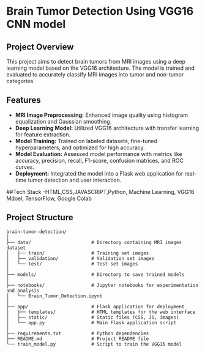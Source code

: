 
# Brain Tumor Detection Using VGG16 CNN model

## Project Overview
This project aims to detect brain tumors from MRI images using a deep learning model based on the VGG16 architecture. The model is trained and evaluated to accurately classify MRI images into tumor and non-tumor categories.

## Features
- **MRI Image Preprocessing:** Enhanced image quality using histogram equalization and Gaussian smoothing.
- **Deep Learning Model:** Utilized VGG16 architecture with transfer learning for feature extraction.
- **Model Training:** Trained on labeled datasets, fine-tuned hyperparameters, and optimized for high accuracy.
- **Model Evaluation:** Assessed model performance with metrics like accuracy, precision, recall, F1-score, confusion matrices, and ROC curves.
- **Deployment:** Integrated the model into a Flask web application for real-time tumor detection and user interaction.

##Tech Stack
-HTML,CSS,JAVASCRIPT,Python, Machine Learning, VGG16 Mdoel, TensorFlow, Google Colab

## Project Structure
```
brain-tumor-detection/
│
├── data/                      # Directory containing MRI images dataset
│   ├── train/                 # Training set images
│   ├── validation/            # Validation set images
│   └── test/                  # Test set images
│
├── models/                    # Directory to save trained models
│
├── notebooks/                 # Jupyter notebooks for experimentation and analysis
│   └── Brain_Tumor_Detection.ipynb
│
├── app/                       # Flask application for deployment
│   ├── templates/             # HTML templates for the web interface
│   ├── static/                # Static files (CSS, JS, images)
│   └── app.py                 # Main Flask application script
│
├── requirements.txt           # Python dependencies
├── README.md                  # Project README file
└── train_model.py             # Script to train the VGG16 model
```
